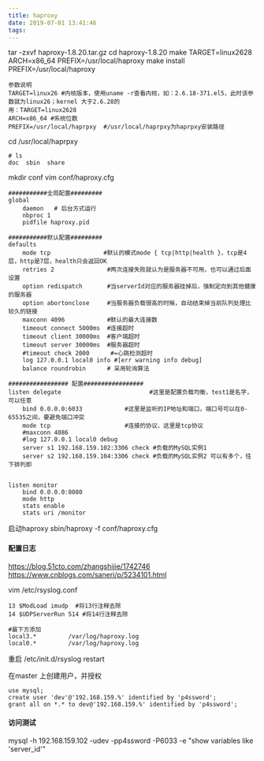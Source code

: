 ```yaml
---
title: haproxy
date: 2019-07-01 13:41:46
tags:
---
```

tar -zxvf haproxy-1.8.20.tar.gz
cd haproxy-1.8.20
make TARGET=linux2628 ARCH=x86_64 PREFIX=/usr/local/haproxy
make install PREFIX=/usr/local/haproxy
```text
参数说明
TARGET=linux26 #内核版本，使用uname -r查看内核，如：2.6.18-371.el5，此时该参数就为linux26；kernel 大于2.6.28的
用：TARGET=linux2628
ARCH=x86_64 #系统位数
PREFIX=/usr/local/haprpxy  #/usr/local/haprpxy为haprpxy安装路径
```

cd /usr/local/haprpxy
```text
# ls
doc  sbin  share
```
mkdir conf
vim conf/haproxy.cfg

```text
###########全局配置#########
global
    daemon   # 后台方式运行
    nbproc 1
    pidfile haproxy.pid

###########默认配置#########
defaults
    mode tcp               #默认的模式mode { tcp|http|health }，tcp是4层，http是7层，health只会返回OK
    retries 2               #两次连接失败就认为是服务器不可用，也可以通过后面设置
    option redispatch       #当serverId对应的服务器挂掉后，强制定向到其他健康的服务器
    option abortonclose     #当服务器负载很高的时候，自动结束掉当前队列处理比较久的链接
    maxconn 4096            #默认的最大连接数
    timeout connect 5000ms  #连接超时
    timeout client 30000ms  #客户端超时
    timeout server 30000ms  #服务器超时
    #timeout check 2000      #=心跳检测超时
    log 127.0.0.1 local0 info #[err warning info debug]
    balance roundrobin      # 采用轮询算法

################# 配置#################
listen delegate                         #这里是配置负载均衡，test1是名字，可以任意
    bind 0.0.0.0:6033            #这里是监听的IP地址和端口，端口号可以在0-65535之间，要避免端口冲突
    mode tcp                     #连接的协议，这里是tcp协议
    #maxconn 4086
    #log 127.0.0.1 local0 debug
    server s1 192.168.159.102:3306 check #负载的MySQL实例1
    server s2 192.168.159.104:3306 check #负载的MySQL实例2 可以有多个，往下排列即


listen monitor
    bind 0.0.0.0:8080
    mode http
    stats enable
    stats uri /monitor

```
启动haproxy
sbin/haproxy -f conf/haproxy.cfg

#### 配置日志
https://blog.51cto.com/zhangshijie/1742746
https://www.cnblogs.com/saneri/p/5234101.html

vim /etc/rsyslog.conf
```text
13 $ModLoad imudp  #将13行注释去除
14 $UDPServerRun 514 #将14行注释去除

#最下方添加
local3.*         /var/log/haproxy.log 
local0.*         /var/log/haproxy.log
```

重启
/etc/init.d/rsyslog restart


在master 上创建用户，并授权
```text
use mysql;
create user 'dev'@'192.168.159.%' identified by 'p4ssword';
grant all on *.* to dev@'192.168.159.%' identified by 'p4ssword';
```

#### 访问测试
 mysql -h 192.168.159.102 -udev -pp4ssword -P6033 -e "show variables like 'server_id'"


